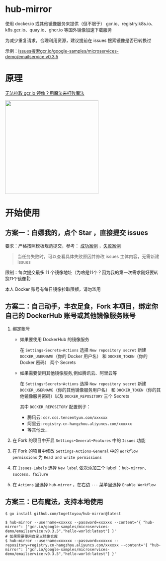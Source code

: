 # hub-mirror

使用 docker.io 或其他镜像服务来提供（但不限于） gcr.io、registry.k8s.io、k8s.gcr.io、quay.io、ghcr.io 等国外镜像加速下载服务

为减少重复请求，合理利用资源，建议提前在 issues 搜索镜像是否已转换过

示例：[issues搜索gcr.io/google-samples/microservices-demo/emailservice:v0.3.5](https://github.com/togettoyou/hub-mirror/issues?q=gcr.io%2Fgoogle-samples%2Fmicroservices-demo%2Femailservice%3Av0.3.5)

# 原理

[无法拉取 gcr.io 镜像？用魔法来打败魔法](https://mp.weixin.qq.com/s/Vt0FRTx1PsoYFdLa0QZzWw)

<img src="https://user-images.githubusercontent.com/55381228/221747734-13783ce6-1969-4c10-acd6-833f5046aa85.png" width="300px">

# 开始使用

## 方案一：白嫖我的，点个 Star ，直接提交 issues

要求：严格按照模板规范提交，参考： [成功案例](https://github.com/togettoyou/hub-mirror/issues/1)
，[失败案例](https://github.com/togettoyou/hub-mirror/issues/2)

> 当任务失败时，可以查看具体失败原因并修改 issues 主体内容，无需新建 issues

限制：每次提交最多 11 个镜像地址（为啥是11个？因为我的第一次需求刚好要转换11个镜像🤣）

本人 Docker 账号有每日镜像拉取限额，请勿滥用

## 方案二：自己动手，丰衣足食，Fork 本项目，绑定你自己的 DockerHub 账号或其他镜像服务账号

1. 绑定账号

    - 如果要使用 DockerHub 的镜像服务

      在 `Settings`-`Secrets`-`Actions` 选择 `New repository secret` 新建 `DOCKER_USERNAME`（你的 Docker 用户名）
      和 `DOCKER_TOKEN`（你的 Docker 密码） 两个 Secrets

    - 如果需要使用其他镜像服务,例如腾讯云、阿里云等

      在 `Settings`-`Secrets`-`Actions` 选择 `New repository secret` 新建 `DOCKER_USERNAME`（你的其他镜像服务用户名）
      和 `DOCKER_TOKEN`（你的其他镜像服务密码）以及 `DOCKER_REPOSITORY` 三个 Secrets

      其中 `DOCKER_REPOSITORY` 配置例子：

        - 腾讯云: `ccr.ccs.tencentyun.com/xxxxxx`
        - 阿里云: `registry.cn-hangzhou.aliyuncs.com/xxxxxx`
        - 等其他云...

2. 在 Fork 的项目中开启 `Settings`-`General`-`Features` 中的 `Issues` 功能

3. 在 Fork 的项目中修改 `Settings`-`Actions`-`General` 中的 `Workflow permissions` 为 `Read and write permissions`

4. 在 `Issues`-`Labels` 选择 `New label` 依次添加三个 label ：`hub-mirror`、`success`、`failure`

5. 在 `Actions` 里选择 `hub-mirror` ，在右边 `···` 菜单里选择 `Enable Workflow`

## 方案三：已有魔法，支持本地使用

```shell
$ go install github.com/togettoyou/hub-mirror@latest
```

```shell
$ hub-mirror --username=xxxxxx --password=xxxxxx --content='{ "hub-mirror": ["gcr.io/google-samples/microservices-demo/emailservice:v0.3.5","hello-world:latest"] }'
# 如果需要使用自定义镜像仓库
$ hub-mirror --username=xxxxxx --password=xxxxxx --repository=registry.cn-hangzhou.aliyuncs.com/xxxxxx --content='{ "hub-mirror": ["gcr.io/google-samples/microservices-demo/emailservice:v0.3.5","hello-world:latest"] }'
```

